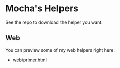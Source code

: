 # Mocha's Helpers
See the repo to download the helper you want.

## Web
You can preview some of my web helpers right here:
- [web/primer.html](web/primer.html)

